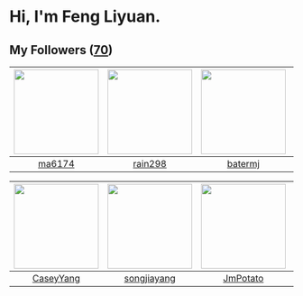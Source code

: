 # Hi, I'm Feng Liyuan.

## My Followers ([70](https://github.com/SunRunAway?tab=followers))

| <img src="https://avatars0.githubusercontent.com/u/1449133?v=4" width="150" height="150" /> | <img src="https://avatars0.githubusercontent.com/u/20725525?v=4" width="150" height="150" /> | <img src="https://avatars0.githubusercontent.com/u/250445?v=4" width="150" height="150" /> | <img src="https://avatars0.githubusercontent.com/u/1464115?v=4" width="150" height="150" /> |
| :-----------------------------------------------------------------------------------------: | :------------------------------------------------------------------------------------------: | :----------------------------------------------------------------------------------------: | :-----------------------------------------------------------------------------------------: |
|                             [ma6174](https://github.com/ma6174)                             |                             [rain298](https://github.com/rain298)                            |                            [batermj](https://github.com/batermj)                           |                             [chzyer](https://github.com/chzyer)                             |

| <img src="https://avatars1.githubusercontent.com/u/2445114?v=4" width="150" height="150" /> | <img src="https://avatars0.githubusercontent.com/u/1459834?v=4" width="150" height="150" /> | <img src="https://avatars3.githubusercontent.com/u/1446531?v=4" width="150" height="150" /> | <img src="https://avatars1.githubusercontent.com/u/13427348?v=4" width="150" height="150" /> |
| :-----------------------------------------------------------------------------------------: | :-----------------------------------------------------------------------------------------: | :-----------------------------------------------------------------------------------------: | :------------------------------------------------------------------------------------------: |
|                          [CaseyYang](https://github.com/CaseyYang)                          |                        [songjiayang](https://github.com/songjiayang)                        |                           [JmPotato](https://github.com/JmPotato)                           |                              [Yisaer](https://github.com/Yisaer)                             |